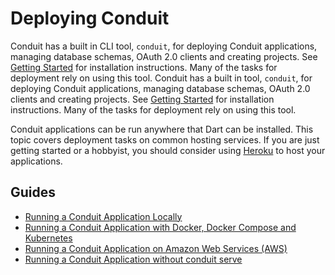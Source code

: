 # Deploying Conduit

Conduit has a built in CLI tool, `conduit`, for deploying Conduit applications, managing database schemas, OAuth 2.0 clients and creating projects. See [Getting Started](https://github.com/noojee/conduit/tree/3f4c01be85b7ff135772166173524e76a5f80c32/conduit/doc/source/source/docs/deploy/getting_started.html) for installation instructions. Many of the tasks for deployment rely on using this tool. Conduit has a built in tool, `conduit`, for deploying Conduit applications, managing database schemas, OAuth 2.0 clients and creating projects. See [Getting Started](https://github.com/noojee/conduit/tree/3f4c01be85b7ff135772166173524e76a5f80c32/conduit/doc/source/source/docs/deploy/getting_started.html) for installation instructions. Many of the tasks for deployment rely on using this tool.

Conduit applications can be run anywhere that Dart can be installed. This topic covers deployment tasks on common hosting services. If you are just getting started or a hobbyist, you should consider using [Heroku](http://heroku.com) to host your applications.

## Guides

* [Running a Conduit Application Locally](deploy_local.md)
* [Running a Conduit Application with Docker, Docker Compose and Kubernetes](deploy_docker.md)
* [Running a Conduit Application on Amazon Web Services \(AWS\)]()
* [Running a Conduit Application without conduit serve](script.md)

